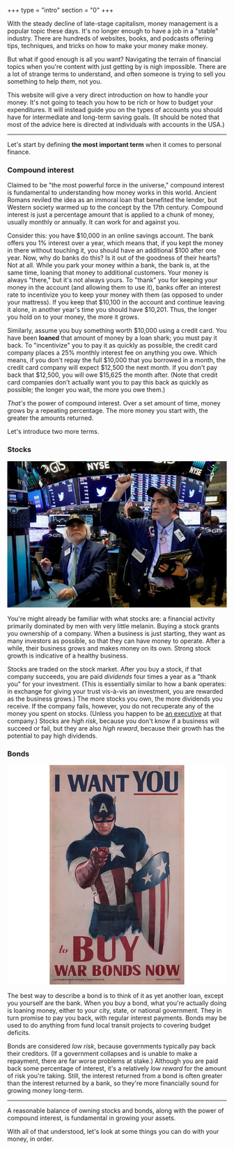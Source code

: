 +++
type = "intro"
section = "0"
+++

With the steady decline of late-stage capitalism, money management is a popular topic these days. It's no longer enough to have a job in a "stable" industry. There are hundreds of websites, books, and podcasts offering tips, techniques, and tricks on how to make your money make money.

But what if good enough is all you want? Navigating the terrain of financial topics when you're content with just getting by is nigh impossible. There are a lot of strange terms to understand, and often someone is trying to sell you something to help _them_, not you.

This website will give a very direct introduction on how to handle your money. It's not going to teach you how to be rich or how to budget your expenditures. It will instead guide you on the types of accounts you should have for intermediate and long-term saving goals. (It should be noted that most of the advice here is directed at individuals with accounts in the USA.)

* * *

Let's start by defining **the most important term** when it comes to personal finance.

### Compound interest

Claimed to be "the most powerful force in the universe," compound interest is fundamental to understanding how money works in this world. Ancient Romans reviled the idea as an immoral loan that benefited the lender, but Western society warmed up to the concept by the 17th century. Compound interest is just a percentage amount that is applied to a chunk of money, usually monthly or annually. It can work for and against you.

Consider this: you have $10,000 in an online savings account. The bank offers you 1% interest over a year, which means that, if you kept the money in there without touching it, you should have <tooltip tooltip="1% of $10,000 is $100">an additional $100 after one year</tooltip>. Now, why do banks do this? Is it out of the goodness of their hearts? Not at all. While you park your money within a bank, the bank is, at the same time, loaning that money to additional customers. Your money is always "there," but it's not always yours. To "thank" you for keeping your money in the account (and allowing them to use it), banks offer an interest rate to incentivize you to keep your money with them (as opposed to under your mattress). If you keep that $10,100 in the account and continue leaving it alone, in another year's time you should have <tooltip tooltip="1% of $10,100 is $101">$10,201</tooltip>. Thus, the longer you hold on to your money, the more it grows.

Similarly, assume you buy something worth $10,000 using a credit card. You have been **loaned** that amount of money by a loan shark; you must pay it back. To "incentivize" you to pay it as quickly as possible, the credit card company places a 25% monthly interest fee on anything you owe. Which means, if you don't repay the full $10,000 that you borrowed in a month, the credit card company will expect <tooltip tooltip="25% of $10,000 is $12,500">$12,500 the next month</tooltip>. If you don't pay back that $12,500, you will owe <tooltip tooltip="25% of $12,500 is $3,125">$15,625 the month after</tooltip>. (Note that credit card companies don't actually want you to pay this back as quickly as possible; the longer you wait, the more you owe them.)

_That's_ the power of compound interest. Over a set amount of time, money grows by a repeating percentage. The more money you start with, the greater the amounts returned.

Let's introduce two more terms.

### Stocks

![Men trading stocks](stocks.jpg)

You're might already be familiar with what stocks are: a financial activity primarily dominated by men with very little melanin. Buying a stock grants you ownership of a company. When a business is just starting, they want as many investors as possible, so that they can have money to operate. After a while, their business grows and makes money on its own. Strong stock growth is indicative of a healthy business.

Stocks are traded on the stock market. After you buy a stock, if that company succeeds, you are paid _dividends_ four times a year as a "thank you" for your investment. (This is essentially similar to how a bank operates: in exchange for giving your trust vis-à-vis an investment, you are rewarded as the business grows.) The more stocks you own, the more dividends you receive. If the company fails, however, you do not recuperate any of the money you spent on stocks. (Unless you happen to be [an executive](https://www.theguardian.com/commentisfree/2013/aug/28/highest-paid-ceos-bailed-out-recession) at that company.) Stocks are _high risk_, because you don't know if a business will succeed or fail, but they are also _high reward_, because their growth has the potential to pay high dividends.

### Bonds

![Captain America urging you to buy war bonds](bonds.jpg)

The best way to describe a bond is to think of it as yet another loan, except you yourself are the bank. When you buy a bond, what you're actually doing is loaning money, either to your city, state, or national government. They in turn promise to pay you back, with regular interest payments. Bonds may be used to do anything from fund local transit projects to covering budget deficits.

Bonds are considered _low risk_, because governments typically pay back their creditors. (If a government collapses and is unable to make a repayment, there are far worse problems at stake.) Although you are paid back some percentage of interest, it's a relatively _low reward_ for the amount of risk you're taking. Still, the interest returned from a bond is often greater than the interest returned by a bank, so they're more financially sound for growing money long-term.

* * *

A reasonable balance of owning stocks and bonds, along with the power of compound interest, is fundamental in growing your assets.

With all of that understood, let's look at some things you can do with your money, in order.
